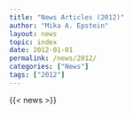 ```yaml
---
title: "News Articles (2012)"
author: "Mika A. Epstein"
layout: news
topic: index
date: 2012-01-01
permalink: /news/2012/
categories: ["News"]
tags: ["2012"]
---
```


{{< news >}}
